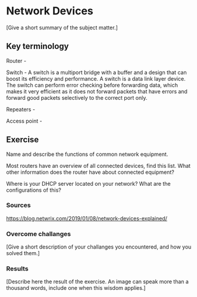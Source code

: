 # Network Devices

[Give a short summary of the subject matter.]

## Key terminology

Router - 

Switch - A switch is a multiport bridge with a buffer and a design that can boost its efficiency and performance. A switch is a data link layer device. The switch can perform error checking before forwarding data, which makes it very efficient as it does not forward packets that have errors and forward good packets selectively to the correct port only. 

Repeaters -
 
Access point - 


## Exercise

Name and describe the functions of common network equipment.

Most routers have an overview of all connected devices, find this list. What other information does the router have about connected equipment?

Where is your DHCP server located on your network? What are the configurations of this?

### Sources

https://blog.netwrix.com/2019/01/08/network-devices-explained/


### Overcome challanges
[Give a short description of your challanges you encountered, and how you solved them.]

### Results
[Describe here the result of the exercise. An image can speak more than a thousand words, include one when this wisdom applies.]
